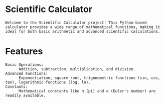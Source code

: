 # Scientific Calculator
    Welcome to the Scientific Calculator project! This Python-based calculator provides a wide range of mathematical functions, making it ideal for both basic arithmetic and advanced scientific calculations.

# Features
    Basic Operations: 
          Addition, subtraction, multiplication, and division.
    Advanced Functions:
          Exponentiation, square root, trigonometric functions (sin, cos, tan), logarithmic functions (log, ln).
    Constants: 
          Mathematical constants like π (pi) and e (Euler's number) are readily available.
